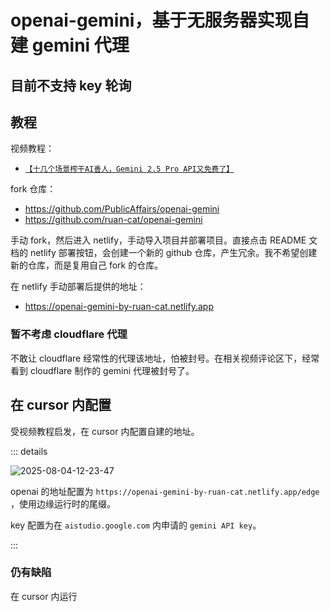 # openai-gemini，基于无服务器实现自建 gemini 代理

## 目前不支持 key 轮询

## 教程

视频教程：

- [`【十几个场景榨干AI善人，Gemini 2.5 Pro API又免费了】`](https://www.bilibili.com/video/BV1Bi3XzZESn/)

fork 仓库：

- https://github.com/PublicAffairs/openai-gemini
- https://github.com/ruan-cat/openai-gemini

手动 fork，然后进入 netlify，手动导入项目并部署项目。直接点击 README 文档的 netlify 部署按钮，会创建一个新的 github 仓库，产生冗余。我不希望创建新的仓库，而是复用自己 fork 的仓库。

在 netlify 手动部署后提供的地址：

- https://openai-gemini-by-ruan-cat.netlify.app

### 暂不考虑 cloudflare 代理

不敢让 cloudflare 经常性的代理该地址，怕被封号。在相关视频评论区下，经常看到 cloudflare 制作的 gemini 代理被封号了。

## 在 cursor 内配置

受视频教程启发，在 cursor 内配置自建的地址。

::: details

![2025-08-04-12-23-47](https://gh-img-store.ruan-cat.com/img/2025-08-04-12-23-47.png)

openai 的地址配置为 `https://openai-gemini-by-ruan-cat.netlify.app/edge` ，使用边缘运行时的尾缀。

key 配置为在 `aistudio.google.com` 内申请的 `gemini API key`。

:::

### 仍有缺陷

在 cursor 内运行
